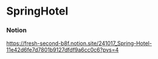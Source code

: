 # SpringHotel


### Notion
https://fresh-second-b8f.notion.site/241017_Spring-Hotel-11e42d6fe7d7801b9127dfdf9a6cc0c6?pvs=4
